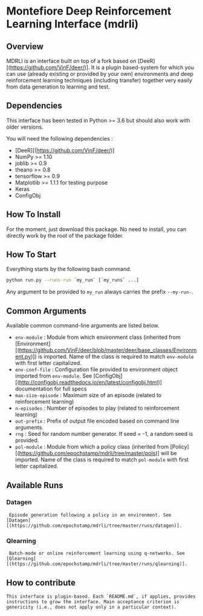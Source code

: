 # Montefiore Deep Reinforcement Learning Interface (mdrli)
## Overview

MDRLI is an interface built on top of a fork based on [DeeR][(https://github.com/VinF/deer/)]. It is a plugin based-system for which you can use (already existing or provided by your own) environments and deep reinforcement learning techniques (including transfer) together very easily from data generation to learning and test.

## Dependencies

This interface has been tested in Python >= 3.6 but should also work with older versions.

You will need the following dependencies : 
 - [DeeR][(https://github.com/VinF/deer/)]
 - NumPy >= 1.10
 - joblib >= 0.9
 - theano >= 0.8
 - tensorflow >= 0.9
 - Matplotlib >= 1.1.1 for testing purpose
 - Keras
 - ConfigObj
 
 ## How To Install
 
 For the moment, just download this package. No need to install, you can directly work by the root of the package folder.
 
 ## How To Start
 
 Everything starts by the following bash command.
 
 ```bash
python run.py --runs-run `my_run` [`my_runs` ...]
```

Any argument to be provided to `my_run` always carries the prefix `--my-run-`.

## Common Arguments

  Available common command-line arguments are listed below.
  - `env-module` : Module from which environment class (inherited from [Environment][(https://github.com/VinF/deer/blob/master/deer/base_classes/Environment.py)]) is imported. Name of the class is required to match `env-module` with first letter capitalized.
  - `env-conf-file` : Configuration file provided to environment object imported from `env-module`. See [ConfigObj][(http://configobj.readthedocs.io/en/latest/configobj.html)] documentation for full specs
  - `max-size-episode` : Maximum size of an episode (related to reinforcement learning)
  - `n-episodes` : Number of episodes to play (related to reinforcement learning)
  - `out-prefix` : Prefix of output file encoded based on command line arguments.
  - `rng` : Seed for random number generator. If seed = -1, a random seed is provided.
  - `pol-module` : Module from which a policy class (inherited from [Policy][(https://github.com/epochstamp/mdrli/tree/master/pols)] will be imported. Name of the class is required to match `pol-module` with first letter capitalized.
## Available Runs
  
  ### Datagen
  
     Episode generation following a policy in an environment. See [Datagen][(https://github.com/epochstamp/mdrli/tree/master/runs/datagen)].
     
  ### Qlearning
  
     Batch-mode or online reinforcement learning using q-networks. See [Qlearning][(https://github.com/epochstamp/mdrli/tree/master/runs/qlearning)].
     
     
## How to contribute

    This interface is plugin-based. Each `README.md`, if applies, provides instructions to grow the interface. Main acceptance criterion is genericity (i.e., does not apply only in a particular context). 

     
    
 
